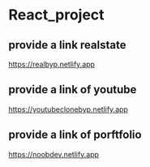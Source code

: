 # React_project
## provide a link realstate 
https://realbyp.netlify.app

## provide a link of youtube
https://youtubeclonebyp.netlify.app

## provide a link of porftfolio
https://noobdev.netlify.app